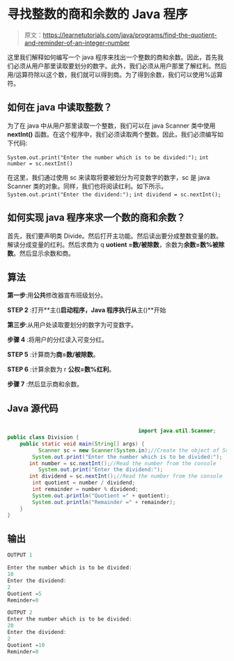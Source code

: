 # 寻找整数的商和余数的 Java 程序

> 原文：<https://learnetutorials.com/java/programs/find-the-quotient-and-reminder-of-an-integer-number>

这里我们解释如何编写一个 java 程序来找出一个整数的商和余数。因此，首先我们必须从用户那里读取要划分的数字。此外，我们必须从用户那里了解红利。然后用/运算符除以这个数，我们就可以得到商。为了得到余数，我们可以使用%运算符。

## 如何在 java 中读取整数？

为了在 java 中从用户那里读取一个整数，我们可以在 java Scanner 类中使用 **nextInt()** 函数。在这个程序中，我们必须读取两个整数。因此，我们必须编写如下代码:

`System.out.print("Enter the number which is to be divided:");`
`int number = sc.nextInt()`

在这里，我们通过使用 sc 来读取将要被划分为可变数字的数字，sc 是 java Scanner 类的对象。同样，我们也将阅读红利。如下所示。
`System.out.print("Enter the dividend:");`
`int dividend = sc.nextInt();`

## 如何实现 java 程序来求一个数的商和余数？

首先，我们要声明类 Divide。然后打开主功能。然后读出要分成整数变量的数。解读分成变量的红利。然后求商为 q **uotient =数/被除数**，余数为**余数=数%被除数**。然后显示余数和商。

## 算法

**第一步**:用**公共**修改器宣布班级划分。

**STEP 2** :打开**主()**启动程序，Java 程序执行从**主()**开始

**第三步**:从用户处读取要划分的数字为可变数字。

**步骤 4** :将用户的分红读入可变分红。

**STEP 5** :计算商为**商=数/被除数**。

**STEP 6** :计算余数为 r **公权=数%红利**。

**步骤 7** :然后显示商和余数。

## Java 源代码

```java

                                          import java.util.Scanner;   
public class Division {
    public static void main(String[] args) {
          Scanner sc = new Scanner(System.in);//Create the object of Scanner class.
        System.out.print("Enter the number which is to be divided:");
       int number = sc.nextInt();//Read the number from the console
          System.out.print("Enter the dividend:");
       int dividend = sc.nextInt();//Read the number from the console
        int quotient = number / dividend;
        int remainder = number % dividend;
        System.out.println("Quotient =" + quotient);
        System.out.println("Remainder =" + remainder);
    }
}

```

## 输出

```java
OUTPUT 1

Enter the number which is to be divided:
10
Enter the dividend:
2
Quotient =5
Reminder=0

OUTPUT 2
Enter the number which is to be divided:
20
Enter the dividend:
2
Quotient =10
Reminder=0
```